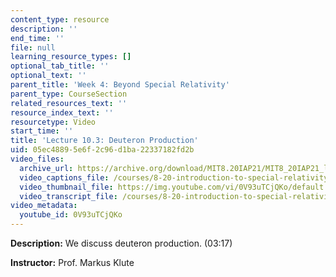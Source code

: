 ```yaml
---
content_type: resource
description: ''
end_time: ''
file: null
learning_resource_types: []
optional_tab_title: ''
optional_text: ''
parent_title: 'Week 4: Beyond Special Relativity'
parent_type: CourseSection
related_resources_text: ''
resource_index_text: ''
resourcetype: Video
start_time: ''
title: 'Lecture 10.3: Deuteron Production'
uid: 05ec4889-5e6f-2c96-d1ba-22337182fd2b
video_files:
  archive_url: https://archive.org/download/MIT8.20IAP21/MIT8_20IAP21_lec10-3_300k.mp4
  video_captions_file: /courses/8-20-introduction-to-special-relativity-january-iap-2021/780bbb35cd9052d59797b922d594d71f_0V93uTCjQKo.vtt
  video_thumbnail_file: https://img.youtube.com/vi/0V93uTCjQKo/default.jpg
  video_transcript_file: /courses/8-20-introduction-to-special-relativity-january-iap-2021/5acde074f1c929ae8256c1ae02fd0c00_0V93uTCjQKo.pdf
video_metadata:
  youtube_id: 0V93uTCjQKo
---
```


**Description:** We discuss deuteron production. (03:17)

**Instructor:** Prof. Markus Klute